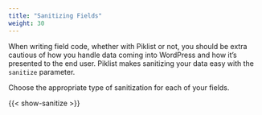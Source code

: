 ```yaml
---
title: "Sanitizing Fields"
weight: 30
---
```


When writing field code, whether with Piklist or not, you should be extra cautious of how you handle data coming into WordPress and how it’s presented to the end user. Piklist makes sanitizing your data easy with the `sanitize` parameter.

Choose the appropriate type of sanitization for each of your fields.

{{< show-sanitize >}}
